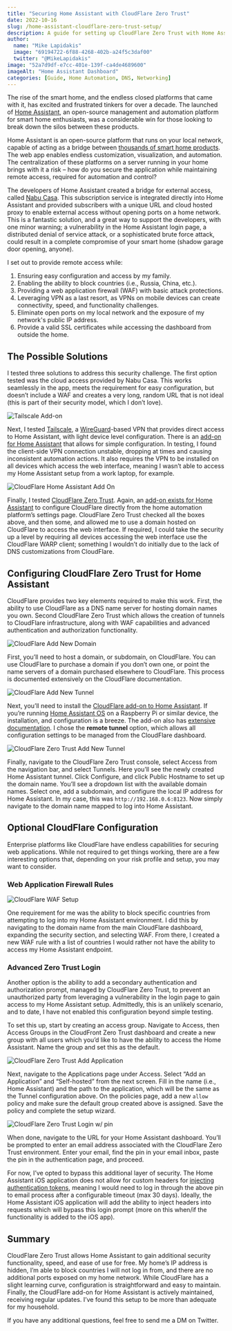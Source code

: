 ```yaml
---
title: "Securing Home Assistant with CloudFlare Zero Trust"
date: 2022-10-16
slug: /home-assistant-cloudflare-zero-trust-setup/
description: A guide for setting up CloudFlare Zero Trust with Home Assistant for secure remote access
author:
  name: "Mike Lapidakis"
  image: "69194722-6f88-4268-402b-a24f5c3daf00"
  twitter: "@MikeLapidakis"
image: "52a7d9df-e7cc-401e-139f-ca4de4689600"
imageAlt: "Home Assistant Dashboard"
categories: [Guide, Home Automation, DNS, Networking]
---
```

The rise of the smart home, and the endless closed platforms that came with it, has excited and frustrated tinkers for over a decade. The launched of [Home Assistant](https://www.home-assistant.io), an open-source management and automation platform for smart home enthusiasts, was a considerable win for those looking to break down the silos between these products. 

Home Assistant is an open-source platform that runs on your local network, capable of acting as a bridge between [thousands of smart home products](https://www.home-assistant.io/integrations/). The web app enables endless customization, visualization, and automation. The centralization of these platforms on a server running in your home brings with it a risk – how do you secure the application while maintaining remote access, required for automation and control?

The developers of Home Assistant created a bridge for external access, called [Nabu Casa](https://www.nabucasa.com). This subscription service is integrated directly into Home Assistant and provided subscribers with a unique URL and cloud hosted proxy to enable external access without opening ports on a home network. This is a fantastic solution, and a great way to support the developers, with one minor warning; a vulnerability in the Home Assistant login page, a distributed denial of service attack, or a sophisticated brute force attack, could result in a complete compromise of your smart home (shadow garage door opening, anyone). 

I set out to provide remote access while:
1. Ensuring easy configuration and access by my family.
2. Enabling the ability to block countries (i.e., Russia, China, etc.).
3. Providing a web application firewall (WAF) with basic attack protections.
4. Leveraging VPN as a last resort, as VPNs on mobile devices can create connectivity, speed, and functionality challenges.
5. Eliminate open ports on my local network and the exposure of my network's public IP address.
6. Provide a valid SSL certificates while accessing the dashboard from outside the home.

## The Possible Solutions
I tested three solutions to address this security challenge. The first option tested was the cloud access provided by Nabu Casa. This works seamlessly in the app, meets the requirement for easy configuration, but doesn’t include a WAF and creates a very long, random URL that is not ideal (this is part of their security model, which I don’t love). 

![Tailscale Add-on](https://empty.coffee/cdn-cgi/imagedelivery/3iqqzuCu4mz697Mt3VX2wA/357e0a05-36ba-4b8f-068b-2b0880ea6400/post)

Next, I tested [Tailscale](https://tailscale.com), a [WireGuard](https://www.wireguard.com)-based VPN that provides direct access to Home Assistant, with light device level configuration. There is an [add-on for Home Assistant](https://github.com/hassio-addons/addon-tailscale) that allows for simple configuration. In testing, I found the client-side VPN connection unstable, dropping at times and causing inconsistent automation actions. It also requires the VPN to be installed on all devices which access the web interface, meaning I wasn’t able to access my Home Assistant setup from a work laptop, for example. 

![CloudFlare Home Assistant Add On](https://empty.coffee/cdn-cgi/imagedelivery/3iqqzuCu4mz697Mt3VX2wA/f15674dd-6c62-4dde-4753-ec98ecc6c800/post)

Finally, I tested [CloudFlare Zero Trust](https://www.cloudflare.com/products/zero-trust/). Again, an [add-on exists for Home Assistant](https://github.com/brenner-tobias/addon-cloudflared) to configure CloudFlare directly from the home automation platform’s settings page. CloudFlare Zero Trust checked all the boxes above, and then some, and allowed me to use a domain hosted on CloudFlare to access the web interface. If required, I could take the security up a level by requiring all devices accessing the web interface use the CloudFlare WARP client; something I wouldn’t do initially due to the lack of DNS customizations from CloudFlare. 

## Configuring CloudFlare Zero Trust for Home Assistant
CloudFlare provides two key elements required to make this work. First, the ability to use CloudFlare as a DNS name server for hosting domain names you own. Second CloudFlare Zero Trust which allows the creation of tunnels to CloudFlare infrastructure, along with WAF capabilities and advanced authentication and authorization functionality. 

![CloudFlare Add New Domain](https://empty.coffee/cdn-cgi/imagedelivery/3iqqzuCu4mz697Mt3VX2wA/fbbf71b7-f3c0-4013-b130-f037b31c0300/post)

First, you’ll need to host a domain, or subdomain, on CloudFlare. You can use CloudFlare to purchase a domain if you don’t own one, or point the name servers of a domain purchased elsewhere to CloudFlare. This process is documented extensively on the CloudFlare documentation. 

![CloudFlare Add New Tunnel](https://empty.coffee/cdn-cgi/imagedelivery/3iqqzuCu4mz697Mt3VX2wA/380e6b04-f207-4e5c-50f8-3756be4e8d00/post)

Next, you’ll need to install the [CloudFlare add-on to Home Assistant](https://github.com/brenner-tobias/addon-cloudflared). If you’re running [Home Assistant OS](https://developers.home-assistant.io/docs/operating-system/) on a Raspberry Pi or similar device, the installation, and configuration is a breeze. The add-on also has [extensive documentation](https://github.com/brenner-tobias/addon-cloudflared/blob/main/cloudflared/DOCS.md). I chose the **remote tunnel** option, which allows all configuration settings to be managed from the CloudFlare dashboard. 

![CloudFlare Zero Trust Add New Tunnel](https://empty.coffee/cdn-cgi/imagedelivery/3iqqzuCu4mz697Mt3VX2wA/8e639853-490b-40aa-44ce-728ef4c67a00/post)

Finally, navigate to the CloudFlare Zero Trust console, select Access from the navigation bar, and select Tunnels. Here you’ll see the newly created Home Assistant tunnel. Click Configure, and click Public Hostname to set up the domain name. You’ll see a dropdown list with the available domain names. Select one, add a subdomain, and configure the local IP address for Home Assistant. In my case, this was `http://192.168.0.6:8123`. Now simply navigate to the domain name mapped to log into Home Assistant. 

## Optional CloudFlare Configuration

Enterprise platforms like CloudFlare have endless capabilities for securing web applications. While not required to get things working, there are a few interesting options that, depending on your risk profile and setup, you may want to consider. 

### Web Application Firewall Rules

![CloudFlare WAF Setup](https://empty.coffee/cdn-cgi/imagedelivery/3iqqzuCu4mz697Mt3VX2wA/52848e36-232d-424f-26a5-e8a7aaebb300/post)

One requirement for me was the ability to block specific countries from attempting to log into my Home Assistant environment. I did this by navigating to the domain name from the main CloudFlare dashboard, expanding the security section, and selecting WAF. From there, I created a new WAF rule with a list of countries I would rather not have the ability to access my Home Assistant endpoint. 

### Advanced Zero Trust Login

Another option is the ability to add a secondary authentication and authorization prompt, managed by CloudFlare Zero Trust, to prevent an unauthorized party from leveraging a vulnerability in the login page to gain access to my Home Assistant setup. Admittedly, this is an unlikely scenario, and to date, I have not enabled this configuration beyond simple testing. 

To set this up, start by creating an access group. Navigate to Access, then Access Groups in the CloudFront Zero Trust dashboard and create a new group with all users which you’d like to have the ability to access the Home Assistant. Name the group and set this as the default.

![CloudFlare Zero Trust Add Application](https://empty.coffee/cdn-cgi/imagedelivery/3iqqzuCu4mz697Mt3VX2wA/eb159bc9-d46d-4777-6e2d-a2957721c000/post)

Next, navigate to the Applications page under Access. Select “Add an Application” and “Self-hosted” from the next screen. Fill in the name (i.e., Home Assistant) and the path to the application, which will be the same as the Tunnel configuration above. On the policies page, add a new `allow` policy and make sure the default group created above is assigned. Save the policy and complete the setup wizard. 

![CloudFlare Zero Trust Login w/ pin](https://empty.coffee/cdn-cgi/imagedelivery/3iqqzuCu4mz697Mt3VX2wA/c542ed7b-3d26-44d4-4fdd-9d673e80c200/post)

When done, navigate to the URL for your Home Assistant dashboard. You’ll be prompted to enter an email address associated with the CloudFlare Zero Trust environment. Enter your email, find the pin in your email inbox, paste the pin in the authentication page, and proceed. 

For now, I’ve opted to bypass this additional layer of security. The Home Assistant iOS application does not allow for custom headers for [injecting authentication tokens](https://developers.cloudflare.com/cloudflare-one/identity/service-tokens/), meaning I would need to log in through the above pin to email process after a configurable timeout (max 30 days). Ideally, the Home Assistant iOS application will add the ability to inject headers into requests which will bypass this login prompt (more on this when/if the functionality is added to the iOS app). 

## Summary

CloudFlare Zero Trust allows Home Assistant to gain additional security functionality, speed, and ease of use for free. My home’s IP address is hidden, I’m able to block countries I will not log in from, and there are no additional ports exposed on my home network. While CloudFlare has a slight learning curve, configuration is straightforward and easy to maintain. Finally, the CloudFlare add-on for Home Assistant is actively maintained, receiving regular updates. I’ve found this setup to be more than adequate for my household.

If you have any additional questions, feel free to send me a DM on Twitter.
